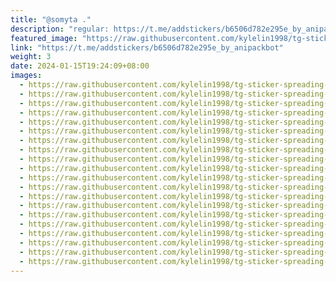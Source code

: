 ```yaml
---
title: "@somyta ."
description: "regular: https://t.me/addstickers/b6506d782e295e_by_anipackbot"
featured_image: "https://raw.githubusercontent.com/kylelin1998/tg-sticker-spreading-worldwide-images/main/img/cf30af18-d87e-4213-806c-374c4bdfeb20.jpg"
link: "https://t.me/addstickers/b6506d782e295e_by_anipackbot"
weight: 3
date: 2024-01-15T19:24:09+08:00
images:
  - https://raw.githubusercontent.com/kylelin1998/tg-sticker-spreading-worldwide-images/main/img/cf30af18-d87e-4213-806c-374c4bdfeb20.jpg
  - https://raw.githubusercontent.com/kylelin1998/tg-sticker-spreading-worldwide-images/main/img/6b167b5c-1a24-4d11-b057-d9e1ac5ed2f6.jpg
  - https://raw.githubusercontent.com/kylelin1998/tg-sticker-spreading-worldwide-images/main/img/202bcd7a-e619-4bc8-9b59-5bba75cf0c4b.jpg
  - https://raw.githubusercontent.com/kylelin1998/tg-sticker-spreading-worldwide-images/main/img/d43be1a7-68d7-4a97-9d5f-c3c661666d8d.jpg
  - https://raw.githubusercontent.com/kylelin1998/tg-sticker-spreading-worldwide-images/main/img/2f20e5c0-c623-4207-9bf1-d55bb85adcc4.jpg
  - https://raw.githubusercontent.com/kylelin1998/tg-sticker-spreading-worldwide-images/main/img/92cb2973-71de-4e9b-94e7-cd7ab60d6abb.jpg
  - https://raw.githubusercontent.com/kylelin1998/tg-sticker-spreading-worldwide-images/main/img/1762b28c-337d-462e-aeb5-64819f811a14.jpg
  - https://raw.githubusercontent.com/kylelin1998/tg-sticker-spreading-worldwide-images/main/img/92ac7db0-8c3d-46e2-be67-c39834656519.jpg
  - https://raw.githubusercontent.com/kylelin1998/tg-sticker-spreading-worldwide-images/main/img/b20130cf-b6fa-48a7-8f48-b4c23b0edfe2.jpg
  - https://raw.githubusercontent.com/kylelin1998/tg-sticker-spreading-worldwide-images/main/img/59d07e32-4b1f-4cd4-9927-08836bf63fd6.jpg
  - https://raw.githubusercontent.com/kylelin1998/tg-sticker-spreading-worldwide-images/main/img/a269dbe1-eb68-44b2-bc61-96684374b867.jpg
  - https://raw.githubusercontent.com/kylelin1998/tg-sticker-spreading-worldwide-images/main/img/82b2db78-5989-418c-84dd-ba6e0140edae.jpg
  - https://raw.githubusercontent.com/kylelin1998/tg-sticker-spreading-worldwide-images/main/img/a96ed70c-32f1-45a5-9dcd-9f5188b7feff.jpg
  - https://raw.githubusercontent.com/kylelin1998/tg-sticker-spreading-worldwide-images/main/img/2e78f098-ee8e-4961-8819-6f78cad444f4.jpg
  - https://raw.githubusercontent.com/kylelin1998/tg-sticker-spreading-worldwide-images/main/img/af6cb94b-b9d3-454a-b1a0-4ba96b16c526.jpg
  - https://raw.githubusercontent.com/kylelin1998/tg-sticker-spreading-worldwide-images/main/img/5535bc4c-1d25-4206-99a5-5a0dd14923bc.jpg
  - https://raw.githubusercontent.com/kylelin1998/tg-sticker-spreading-worldwide-images/main/img/761c8606-5fe6-4bff-9044-64781d177a97.jpg
  - https://raw.githubusercontent.com/kylelin1998/tg-sticker-spreading-worldwide-images/main/img/1f42dea0-70cf-4125-82b7-de93294f63b2.jpg
  - https://raw.githubusercontent.com/kylelin1998/tg-sticker-spreading-worldwide-images/main/img/a9b23af7-7f40-49c6-be36-1e3e89038e40.jpg
  - https://raw.githubusercontent.com/kylelin1998/tg-sticker-spreading-worldwide-images/main/img/c7aff6c0-19b6-411f-bc06-d9dc2d3f362f.jpg
---
```

